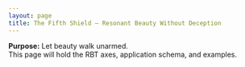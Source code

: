 ```yaml
---
layout: page
title: The Fifth Shield — Resonant Beauty Without Deception
---
```


**Purpose:** Let beauty walk unarmed.  
This page will hold the RBT axes, application schema, and examples.
